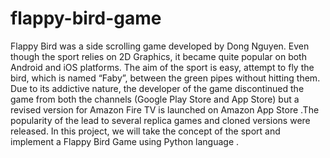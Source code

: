 # flappy-bird-game
Flappy Bird was a side scrolling game developed by Dong Nguyen.
Even though the sport relies on 2D Graphics, it became quite popular on both Android and iOS platforms. The aim of the sport is easy, attempt to fly the bird, which is named “Faby”, between the green pipes without hitting them.
Due to its addictive nature, the developer of the game discontinued the game from both the channels (Google Play Store and App Store) but a revised version for Amazon Fire TV is launched on Amazon App Store .The popularity of the lead to several replica games and cloned versions were released. In this project, we will take the concept of the sport and implement a Flappy Bird Game using Python language .


